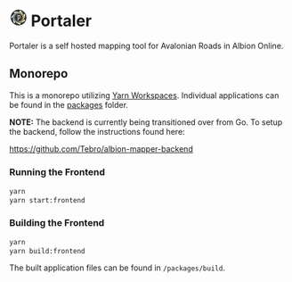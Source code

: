 # <img src="/assets/logo/logo-32x32.png" /> Portaler

Portaler is a self hosted mapping tool for Avalonian Roads in Albion Online.

## Monorepo

This is a monorepo utilizing [Yarn Workspaces](https://classic.yarnpkg.com/en/docs/workspaces/). Individual applications can be found in the [packages](/packages) folder.

**NOTE:**
The backend is currently being transitioned over from Go. To setup the backend, follow the instructions found here:

https://github.com/Tebro/albion-mapper-backend

### Running the Frontend

```
yarn
yarn start:frontend
```

### Building the Frontend

```
yarn
yarn build:frontend
```

The built application files can be found in `/packages/build`.
